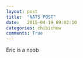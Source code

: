 ```yaml
---
layout: post
title:  "NATS POST"
date:   2015-04-19 09:02:10
categories: chibichow
comments: True
---
```

Eric is a noob